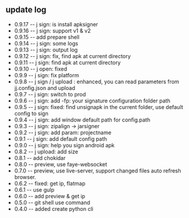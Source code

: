 ## update log
* 0.9.17  -- j sign: is install apksigner
* 0.9.16  -- j sign: support v1 & v2
* 0.9.15  -- add prepare shell
* 0.9.14  -- j sign: some logs
* 0.9.13  -- j sign: output log
* 0.9.12  -- j sign: fix, find apk at current directory
* 0.9.11  -- j sign: find apk at current directory
* 0.9.10  -- j open: fixed
* 0.9.9  -- j sign: fix platform 
* 0.9.8  -- j sign / j upload : enhanced, you can read parameters from jj.config.json and upload
* 0.9.7  -- j sign: switch to prod
* 0.9.6  -- j sign: add -fp: your signature configuration folder path
* 0.9.5  -- j sign: fixed: find unsignapk in the current folder, use default config to sign 
* 0.9.4  -- j sign: add window default path for config.path
* 0.9.3  -- j sign: zipalign -> jarsigner
* 0.9.2  -- j sign: add param: projectname
* 0.9.1  -- j sign: add default config path
* 0.9.0  -- j sign: help you sign android apk
* 0.8.2  -- j upload: add size
* 0.8.1  -- add chokidar
* 0.8.0  -- preview, use faye-websocket
* 0.7.0  -- preview, use live-server, support changed files auto refresh browser.
* 0.6.2  -- fixed: get ip, flatmap
* 0.6.1  -- use gulp
* 0.6.0  -- add preview & get ip
* 0.5.0  -- git shell use command
* 0.4.0  -- added create python cli